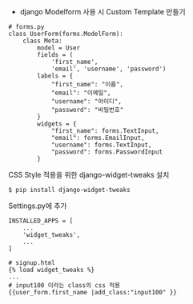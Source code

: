 - django Modelform 사용 시 Custom Template 만들기

```
# forms.py
class UserForm(forms.ModelForm):
    class Meta:
        model = User
        fields = (
            'first_name',
            'email', 'username', 'password')
        labels = {
            "first_name": "이름",
            "email": "이메일",
            "username": "아이디",
            "password": "비밀번호"
        }
        widgets = {
            "first_name": forms.TextInput,
            "email": forms.EmailInput,
            "username": forms.TextInput,
            "password": forms.PasswordInput
        }
```

CSS Style 적용을 위한 django-widget-tweaks 설치

```
$ pip install django-widget-tweaks
```

Settings.py에 추가

```
INSTALLED_APPS = [
    ...
    'widget_tweaks',
    ...
]
```

```
# signup.html
{% load widget_tweaks %}
...
# input100 이라는 class의 css 적용
{{user_form.first_name |add_class:"input100" }}
```

